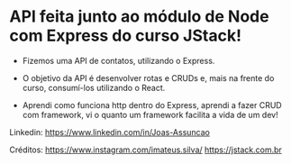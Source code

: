 # API feita junto ao módulo de Node com Express do curso JStack!

-   Fizemos uma API de contatos, utilizando o Express.

-   O objetivo da API é desenvolver rotas e CRUDs e, mais na frente do curso, consumí-los utilizando o React.

-   Aprendi como funciona http dentro do Express, aprendi a fazer CRUD com framework, vi o quanto um framework facilita a vida de um dev!

Linkedin: https://www.linkedin.com/in/Joas-Assuncao

Créditos: https://www.instagram.com/imateus.silva/
https://jstack.com.br
